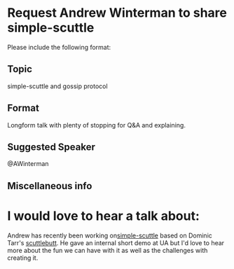 # Request Andrew Winterman to share simple-scuttle

Please include the following format:

## Topic
simple-scuttle and gossip protocol 

## Format 
Longform talk with plenty of stopping for Q&A and explaining.

## Suggested Speaker
@AWinterman

## Miscellaneous info


# I would love to hear a talk about:

Andrew has recently been working on[simple-scuttle](https://npmjs.org/package/simple-scuttle) based on Dominic
Tarr's [scuttlebutt](https://npmjs.org/package/scuttlebutt). He gave an
internal short demo at UA but I'd love to hear more about the fun we can have
with it as well as the challenges with creating it. 
